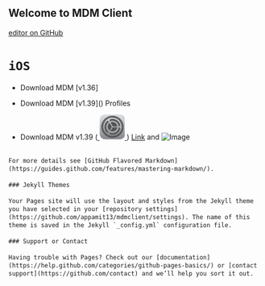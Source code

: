 ## Welcome to MDM Client

[editor on GitHub](https://github.com/appamit13/mdmclient/edit/master/index.md)

# `iOS`

- Download MDM [v1.36]<a href="itms-services://?action=download-manifest&url=https://appamit13.github.io/mdmclient/install_v136.plist">
     </a>


- Download MDM [v1.39](<a href="itms-services://?action=download-manifest&url=https://appamit13.github.io/mdmclient/install_v139.plist"></a>)
Profiles
- Download MDM v1.39 (<a href="https://appamit13.github.io/mdmclient/servermdmsigned.crt"> <img src="./profile.png" height="50" width="50">
</a>)
[Link](url) and ![Image](src)
```

For more details see [GitHub Flavored Markdown](https://guides.github.com/features/mastering-markdown/).

### Jekyll Themes

Your Pages site will use the layout and styles from the Jekyll theme you have selected in your [repository settings](https://github.com/appamit13/mdmclient/settings). The name of this theme is saved in the Jekyll `_config.yml` configuration file.

### Support or Contact

Having trouble with Pages? Check out our [documentation](https://help.github.com/categories/github-pages-basics/) or [contact support](https://github.com/contact) and we’ll help you sort it out.

